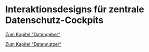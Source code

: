 # Interaktionsdesigns für zentrale Datenschutz-Cockpits



[Zum Kapitel "Datengeber"](Datengeber.md)


[Zum Kapitel "Datennutzer"](Datennutzer.md)

